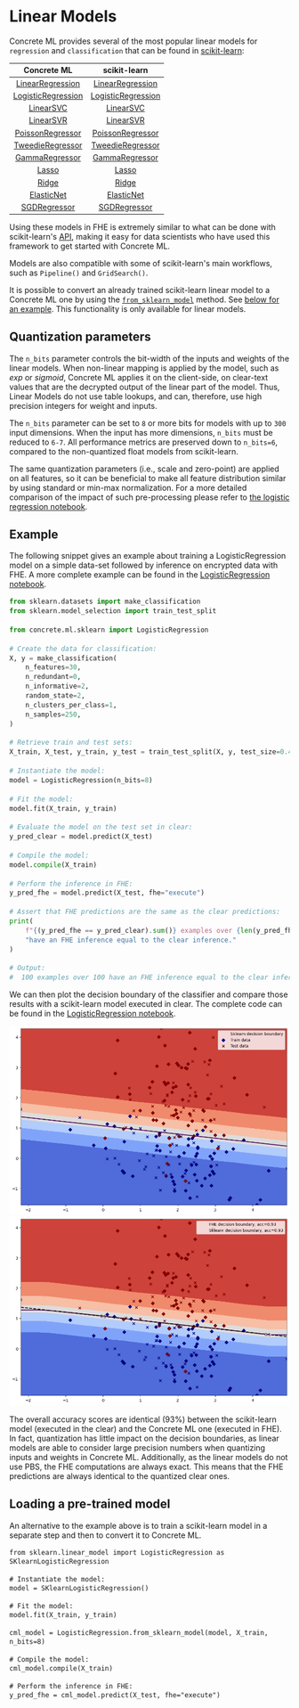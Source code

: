 # Linear Models

Concrete ML provides several of the most popular linear models for `regression` and `classification` that can be found in [scikit-learn](https://scikit-learn.org/stable/):

|                                                Concrete ML                                                |                                                                         scikit-learn                                                                         |
| :-------------------------------------------------------------------------------------------------------: | :----------------------------------------------------------------------------------------------------------------------------------------------------------: |
|   [LinearRegression](../developer-guide/api/concrete.ml.sklearn.linear_model.md#class-linearregression)   |    [LinearRegression](https://scikit-learn.org/stable/modules/generated/sklearn.linear_model.LinearRegression.html#sklearn.linear_model.LinearRegression)    |
| [LogisticRegression](../developer-guide/api/concrete.ml.sklearn.linear_model.md#class-logisticregression) | [LogisticRegression](https://scikit-learn.org/stable/modules/generated/sklearn.linear_model.LogisticRegression.html#sklearn.linear_model.LogisticRegression) |
|              [LinearSVC](../developer-guide/api/concrete.ml.sklearn.svm.md#class-linearsvc)               |                       [LinearSVC](https://scikit-learn.org/stable/modules/generated/sklearn.svm.LinearSVC.html#sklearn.svm.LinearSVC)                        |
|              [LinearSVR](../developer-guide/api/concrete.ml.sklearn.svm.md#class-linearsvr)               |                       [LinearSVR](https://scikit-learn.org/stable/modules/generated/sklearn.svm.LinearSVR.html#sklearn.svm.LinearSVR)                        |
|       [PoissonRegressor](../developer-guide/api/concrete.ml.sklearn.glm.md#class-poissonregressor)        |    [PoissonRegressor](https://scikit-learn.org/stable/modules/generated/sklearn.linear_model.PoissonRegressor.html#sklearn.linear_model.PoissonRegressor)    |
|       [TweedieRegressor](../developer-guide/api/concrete.ml.sklearn.glm.md#class-tweedieregressor)        |    [TweedieRegressor](https://scikit-learn.org/stable/modules/generated/sklearn.linear_model.TweedieRegressor.html#sklearn.linear_model.TweedieRegressor)    |
|         [GammaRegressor](../developer-guide/api/concrete.ml.sklearn.glm.md#class-gammaregressor)          |       [GammaRegressor](https://scikit-learn.org/stable/modules/generated/sklearn.linear_model.GammaRegressor.html#sklearn.linear_model.GammaRegressor)       |
|              [Lasso](../developer-guide/api/concrete.ml.sklearn.linear_model.md#class-lasso)              |                    [Lasso](https://scikit-learn.org/stable/modules/generated/sklearn.linear_model.Lasso.html#sklearn.linear_model.Lasso)                     |
|              [Ridge](../developer-guide/api/concrete.ml.sklearn.linear_model.md#class-ridge)              |                    [Ridge](https://scikit-learn.org/stable/modules/generated/sklearn.linear_model.Ridge.html#sklearn.linear_model.Ridge)                     |
|         [ElasticNet](../developer-guide/api/concrete.ml.sklearn.linear_model.md#class-elasticnet)         |             [ElasticNet](https://scikit-learn.org/stable/modules/generated/sklearn.linear_model.ElasticNet.html#sklearn.linear_model.ElasticNet)             |
|       [SGDRegressor](../developer-guide/api/concrete.ml.sklearn.linear_model.md#class-sgdregressor)       |                           [SGDRegressor](https://scikit-learn.org/stable/modules/generated/sklearn.linear_model.SGDRegressor.html)                           |

Using these models in FHE is extremely similar to what can be done with scikit-learn's [API](https://scikit-learn.org/stable/modules/classes.html#module-sklearn.linear_model), making it easy for data scientists who have used this framework to get started with Concrete ML.

Models are also compatible with some of scikit-learn's main workflows, such as `Pipeline()` and `GridSearch()`.

It is possible to convert an already trained scikit-learn linear model to a Concrete ML one by using the [`from_sklearn_model`](../developer-guide/api/concrete.ml.sklearn.base.md#classmethod-from_sklearn_model) method. See [below for an example](#loading-a-pre-trained-model). This functionality is only available for linear models.

## Quantization parameters

The `n_bits` parameter controls the bit-width of the inputs and weights of the linear models. When non-linear mapping is applied by the model, such as _exp_ or _sigmoid_, Concrete ML applies it on the client-side, on clear-text values that are the decrypted output of the linear part of the model. Thus, Linear Models do not use table lookups, and can, therefore, use high precision integers for weight and inputs.

The `n_bits` parameter can be set to `8` or more bits for models with up to `300` input dimensions. When the input has more dimensions, `n_bits` must be reduced to `6-7`. All performance metrics are preserved down to `n_bits=6`, compared to the non-quantized float models from scikit-learn.

The same quantization parameters (i.e., scale and zero-point) are applied on all features, so it can be beneficial to make all feature distribution similar by using standard or min-max normalization.
For a more detailed comparison of the impact of such pre-processing please refer to [the logistic regression notebook](../advanced_examples/LogisticRegression.ipynb).

## Example

The following snippet gives an example about training a LogisticRegression model on a simple data-set followed by inference on encrypted data with FHE. A more complete example can be found in the [LogisticRegression notebook](ml_examples.md).

```python
from sklearn.datasets import make_classification
from sklearn.model_selection import train_test_split

from concrete.ml.sklearn import LogisticRegression

# Create the data for classification:
X, y = make_classification(
    n_features=30,
    n_redundant=0,
    n_informative=2,
    random_state=2,
    n_clusters_per_class=1,
    n_samples=250,
)

# Retrieve train and test sets:
X_train, X_test, y_train, y_test = train_test_split(X, y, test_size=0.4, random_state=42)

# Instantiate the model:
model = LogisticRegression(n_bits=8)

# Fit the model:
model.fit(X_train, y_train)

# Evaluate the model on the test set in clear:
y_pred_clear = model.predict(X_test)

# Compile the model:
model.compile(X_train)

# Perform the inference in FHE:
y_pred_fhe = model.predict(X_test, fhe="execute")

# Assert that FHE predictions are the same as the clear predictions:
print(
    f"{(y_pred_fhe == y_pred_clear).sum()} examples over {len(y_pred_fhe)} "
    "have an FHE inference equal to the clear inference."
)

# Output:
#  100 examples over 100 have an FHE inference equal to the clear inference
```

We can then plot the decision boundary of the classifier and compare those results with a scikit-learn model executed in clear. The complete code can be found in the [LogisticRegression notebook](ml_examples.md).

![Sklearn model decision boundaries](../figures/logistic_regression_clear.png) ![FHE model decision boundarires](../figures/logistic_regression_fhe.png)

The overall accuracy scores are identical (93%) between the scikit-learn model (executed in the clear) and the Concrete ML one (executed in FHE). In fact, quantization has little impact on the decision boundaries, as linear models are able to consider large precision numbers when quantizing inputs and weights in Concrete ML. Additionally, as the linear models do not use PBS, the FHE computations are always exact. This means that the FHE predictions are always identical to the quantized clear ones.

## Loading a pre-trained model

An alternative to the example above is to train a scikit-learn model in a separate step and then to convert it to Concrete ML.

<!--pytest-codeblocks:cont-->

```
from sklearn.linear_model import LogisticRegression as SKlearnLogisticRegression

# Instantiate the model:
model = SKlearnLogisticRegression()

# Fit the model:
model.fit(X_train, y_train)

cml_model = LogisticRegression.from_sklearn_model(model, X_train, n_bits=8)

# Compile the model:
cml_model.compile(X_train)

# Perform the inference in FHE:
y_pred_fhe = cml_model.predict(X_test, fhe="execute")


```
